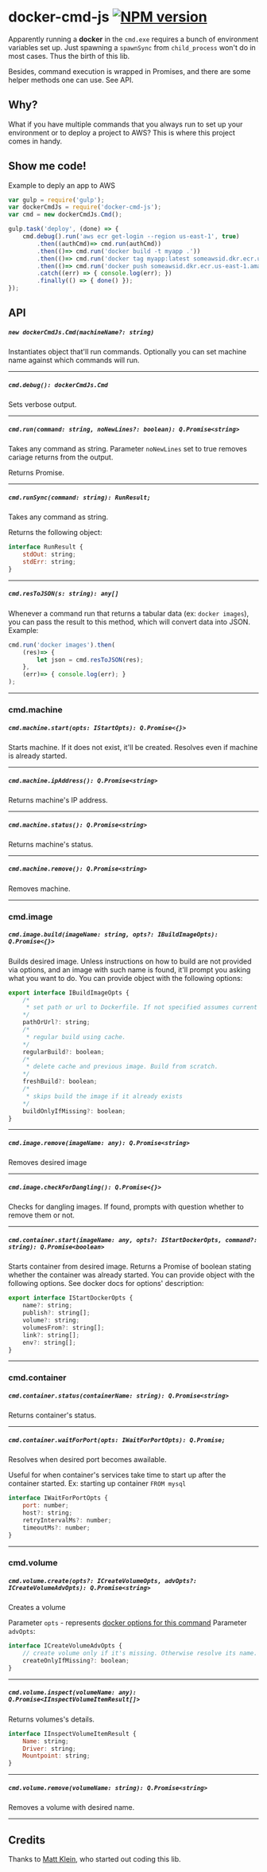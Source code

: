 
[npm-url]: https://www.npmjs.com/package/docker-cmd-js
[npm-image]: https://img.shields.io/npm/v/docker-cmd-js.svg

# docker-cmd-js [![NPM version][npm-image]][npm-url]
Apparently running a **docker** in the `cmd.exe` requires a bunch of environment variables set up. Just spawning a `spawnSync` from `child_process` won't do in most cases. Thus the birth of this lib.

Besides, command execution is wrapped in Promises, and there are some helper methods one can use. See API. 

## Why?
What if you have multiple commands that you always run to set up your environment or to deploy a project to AWS?
This is where this project comes in handy.

## Show me code!
Example to deply an app to AWS
```javascript
var gulp = require('gulp');
var dockerCmdJs = require('docker-cmd-js');
var cmd = new dockerCmdJs.Cmd();

gulp.task('deploy', (done) => {
    cmd.debug().run('aws ecr get-login --region us-east-1', true)
        .then((authCmd)=> cmd.run(authCmd))
        .then(()=> cmd.run('docker build -t myapp .'))
        .then(()=> cmd.run('docker tag myapp:latest someawsid.dkr.ecr.us-east-1.amazonaws.com/myapp:latest'))
        .then(()=> cmd.run('docker push someawsid.dkr.ecr.us-east-1.amazonaws.com/myapp:latest'))
        .catch((err) => { console.log(err); })
        .finally(() => { done() });
});
```

## API

##### `new dockerCmdJs.Cmd(machineName?: string)`
Instantiates object that'll run commands. Optionally you can set machine name against which commands will run.

---
##### `cmd.debug(): dockerCmdJs.Cmd`
Sets verbose output.

---
##### `cmd.run(command: string, noNewLines?: boolean): Q.Promise<string>`
Takes any command as string. Parameter `noNewLines` set to true removes cariage returns from the output.

Returns Promise.

---
##### `cmd.runSync(command: string): RunResult;`
Takes any command as string.

Returns the following object:
```javascript
interface RunResult {
    stdOut: string;
    stdErr: string;
}

```

---
##### `cmd.resToJSON(s: string): any[]`
Whenever a command run that returns a tabular data (ex: `docker images`), you can pass the result to this method, which will convert data into JSON.
Example:
```javascript
cmd.run('docker images').then(
    (res)=> {
        let json = cmd.resToJSON(res);
    },
    (err)=> { console.log(err); }
);
```

---
### cmd.machine
##### `cmd.machine.start(opts: IStartOpts): Q.Promise<{}>`
Starts machine. If it does not exist, it'll be created. Resolves even if machine is already started. 

---
##### `cmd.machine.ipAddress(): Q.Promise<string>`
Returns machine's IP address.

---
##### `cmd.machine.status(): Q.Promise<string>`
Returns machine's status.

---
##### `cmd.machine.remove(): Q.Promise<string>`
Removes machine.

---
### cmd.image
##### `cmd.image.build(imageName: string, opts?: IBuildImageOpts): Q.Promise<{}>`
Builds desired image.
Unless instructions on how to build are not provided via options, and an image with such name is found, it'll prompt you asking what you want to do.
You can provide object with the following options:
```javascript
export interface IBuildImageOpts {
    /*
     * set path or url to Dockerfile. If not specified assumes current directory.
    */
    pathOrUrl?: string;
    /*
     * regular build using cache.
    */
    regularBuild?: boolean; 
    /*
     * delete cache and previous image. Build from scratch.
    */
    freshBuild?: boolean;
    /*
     * skips build the image if it already exists
    */
    buildOnlyIfMissing?: boolean;
}
```

---
##### `cmd.image.remove(imageName: any): Q.Promise<string>`
Removes desired image

---
##### `cmd.image.checkForDangling(): Q.Promise<{}>`
Checks for dangling images. If found, prompts with question whether to remove them or not.

---
##### `cmd.container.start(imageName: any, opts?: IStartDockerOpts, command?: string): Q.Promise<boolean>`
Starts container from desired image.
Returns a Promise of boolean stating whether the container was already started.
You can provide object with the following options. See docker docs for options' description:
```javascript
export interface IStartDockerOpts {
    name?: string;
    publish?: string[];
    volume?: string;
    volumesFrom?: string[];
    link?: string[];
    env?: string[];
}
```

---
### cmd.container
##### `cmd.container.status(containerName: string): Q.Promise<string>`
Returns container's status.

---
##### `cmd.container.waitForPort(opts: IWaitForPortOpts): Q.Promise;`
Resolves when desired port becomes awailable.

Useful for when container's services take time to start up after the container started. Ex: starting up container `FROM mysql`

```javascript
interface IWaitForPortOpts {
    port: number;
    host?: string;
    retryIntervalMs?: number;
    timeoutMs?: number;
}
```

---
### cmd.volume
##### `cmd.volume.create(opts?: ICreateVolumeOpts, advOpts?: ICreateVolumeAdvOpts): Q.Promise<string>`
Creates a volume

Parameter `opts` - represents [docker options for this command](https://docs.docker.com/engine/reference/commandline/volume_create/)
Parameter `advOpts`:
```javascript
interface ICreateVolumeAdvOpts {
    // create volume only if it's missing. Otherwise resolve its name.
    createOnlyIfMissing?: boolean;
}
```

---
##### `cmd.volume.inspect(volumeName: any): Q.Promise<IInspectVolumeItemResult[]>`
Returns volumes's details.
```javascript
interface IInspectVolumeItemResult {
    Name: string;
    Driver: string;
    Mountpoint: string;
}
```

---
##### `cmd.volume.remove(volumeName: string): Q.Promise<string>`
Removes a volume with desired name.

---
## Credits
Thanks to [Matt Klein](https://github.com/mattklein999), who started out coding this lib.
